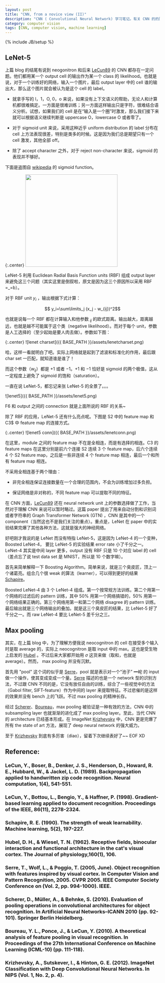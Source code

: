 ```yaml
---
layout: post
title: "CNN, from a novice view (II)"
description: "CNN ( Convolutional Neural Network) 学习笔记。有关 CNN 的的历史，发展。CNN 结构的解析。LeNet-5，neocognitron 等例子。"
category: computer vision
tags: [CNN, computer vision, machine learning]
---
```

{% include JB/setup %}

## LeNet-5
上篇 blog 的结尾有说到 neogonitron 和后来 [LeCun89](#LeCun89) 的 CNN 都存在一定问题。他们都用某一个 output cell 的输出作为某一个 class 的 likelihood。也就是说，对于一个训练好的网络，输入一个图片，最后 output layer 中的 cell 谁的输出大，那么这个图片就会被认为是这个 cell 的 label。

* 就拿手写的 l，1，O, 0，o 来说，如果没有上下文语义的帮助，无论人和计算机都很难搞定。一方面是很难训练；另一方面这样输出只是字符，很难结合语义分析。试想，如果我们的 cell 是在“输入是一个圈”时激发，那么我们接下来就可以根据语义继续判断是 uppercase O，lowercase O 或者零了。

* 对于 sigmoid unit 来说，采用这种近乎 uniform distribution 的 label 分布在 cell 上方法表现很差，特别是类多的时候。这是因为我们总是期望只有一个 cell 激发，其他全部 off。

* 除了 accept character 之外，对于 reject non-character 来说，sigmoid 的表现并不够好。


下面是盗图自 [wikipedia](http://en.wikipedia.org/wiki/Sigmoid_function) 的 sigmoid function。

{:.center}
<img src="{{ BASE_PATH }}/assets/sigmoid.svg" class="center" style="width: 300px;"/>

LeNet-5 利用 Euclidean Radial Basis Function units (RBF) 组成 output layer 来避免这三个问题（其实这里是倒叙啦，原文是因为这三个原因所以采用 RBF =_=b）。

<!--more-->

对于 RBF unit $y_i$ ，输出根据下式计算：

$$ y_i=\sum\limits_j (x_j - w_{ij})^2$$

也就是说每一个 RBF 都在计算输入和他参数 $_{ij}$ 的欧式距离。输出越大，距离越远，也就是越不可能属于这个类（negative likelihood）。而对于每个 unit，参数是人工选择的（至少起始是要人肉去做）。参数如下图：

{:.center}
![lenet charset]({{ BASE_PATH }}/assets/lenetcharset.png)

哈，这样一看就明白了吧。实际上网络就是起到了滤波和标准化的作用，最后跟 char set 一匹配，就知道谁是谁了！

而这个参数（$w_{ij}$）都是 $+1$ 或者 $-1$。$+1$ 和 $-1$ 恰好是 sigmoid 的两个极值，这从一定程度上避免了 sigmoid 的饱和（saturation）。

一直在说 LeNet-5，都忘记来张 LeNet-5 的全景了。。。

![lenet5]({{ BASE_PATH }}/assets/lenet5.png)

F6 和 output 之间的 connection 就是上面所说的 RBF 的关系~

除了 RBF 的应用，LeNet-5 还有什么亮点呢。下图是 S2 中的 feature map 和 C3$ 中 feature map 的连接方式。

{:.center}
![lenet5 conn]({{ BASE_PATH }}/assets/lenetconn.png)

在这里，module 之间的 feature map 不在是全相连，而是有选择的相连。C3 的 feature maps 在这里分别是前六个连接 S2 连续 3 个 feature map，后六个连续 4 个 S2 feature map，之后是一些非连续 4 个 feature map 相连，最后一个和所有 feature map 相连。

不采用全相连基于两个理由：

* 非完全相连保证连接数量在一个合理的范围内，不会为训练增加过多负担。

* 保证网络是非对称的，不同 feature map 可以提取不同的特征。

在 CNN 方面，[LeCun89](#LeCun89) 还在 neural network unit 上的参数选择做了工作，当然对于理解 CNN 来说可以暂时略过。这篇 paper 提出了用来自动分割和识别词或者字符串的 Graph Transformer Network (GTN) ，CNN 是其中的一个 component（当然这也不是我们关注的重点）。重点是，LeNet 在 paper 中的实验结果完爆了其他各种方法，这就是强大的神经网络。

好吧刚才我说的是 LeNet 而没有特指 LeNet-5，这是因为 LeNet-4 的一个变种， Boosted LeNet-4， 要比 LeNet-5 的实验结果 error rate 小了千分之一。LeNet-4 其实是中间 layer 更多，output 没有 RBF 只是 10 个对应 label 的 cell（差点忘了说 test data set 是 MNIST，所以是 10 个数字嘛）。

首先来简单解释一下 Boosting Algorithm。简单来说，就是三个臭皮匠，顶上一个诸葛亮。组合几个很 weak 的算法（learner），可以得到更好的结果 [Schapire](#Schapire)。

Boosted LeNet-4 由 3 个 LeNet-4 组成。第一个按常规方法训练。第二个用第一个网络的过滤后的 pattern 训练，其中 50% 用第一个网络搞错的，50% 用第一个网络结果正确的。第三个网络用第一和第二个网络 disagree 的 pattern 训练。最后输出就是三个网络输出的叠加。就是这三个臭皮匠的结果，比 LeNet-5 好了千分之一。而 raw LeNet-4 要比 LeNet-5 差千分之三。

## Max pooling 

其实，在上篇 blog 中，为了理解方便我说 neocognitron 的 cell 在接受多个输入时是取 average 的，实际上 neocognitron 是取 input 中的 max。这也是受生物上启发的 [Hubel](#Hubel) 。不过后来大家都开始用 $\sigma$ 这货来做（取和，也就是 average）。然而， max pooling 并没有沉默。

首先用 "pool" 这个词的似乎是 [Serre](#Serre)，pool 就是表示对一个“池子” ~~一坨~~ 的 input 做一个操作，使其变成变成一个量。[Serre](#Serre) 描述的也是一个 network 型的识别方法，不过跟 CNN 不同的是，它没有放任自由的训练，综合了一些视觉中的方法（Gabol filter, SIFT-feature）作为中间的 layer 来提取特征。不过悲催的是这样的效果并没有 bench 上的飞跃。不过 max pooling 的精神长存。

经过 [Scherer](#Scherer)、[Boureau](#Boureau)，max pooling 被验证是一种有效的方法，CNN 中的 subsampling layer 也就渐渐的进化成了 max pooling layer。至此，当代 CNN 的 architecture 已经基本形成。在 ImageNet [Krizhevsky](#Krizhevsky) 中，CNN 更是完爆了所有 the state of art 方法，展现了 deep neural network 的强大威力。

至于 [Krizhevsky](#Krizhevsky) 到底有多厉害（diao），留着下次继续表好了~~ EOF XD

## Reference:
### <a name="LeCun89"></a> LeCun, Y., Boser, B., Denker, J. S., Henderson, D., Howard, R. E., Hubbard, W., & Jackel, L. D. (1989). Backpropagation applied to handwritten zip code recognition. Neural computation, 1(4), 541-551.
### <a name="LeCun98"></a> LeCun, Y., Bottou, L., Bengio, Y., & Haffner, P. (1998). Gradient-based learning applied to document recognition. Proceedings of the IEEE, 86(11), 2278-2324.
### <a name="Schapire"></a> Schapire, R. E. (1990). The strength of weak learnability. Machine learning, 5(2), 197-227.
### <a name="Hubel"></a> Hubel, D. H., & Wiesel, T. N. (1962). Receptive fields, binocular interaction and functional architecture in the cat's visual cortex. The Journal of physiology,160(1), 106.
### <a name="Serre"></a> Serre, T., Wolf, L., & Poggio, T. (2005, June). Object recognition with features inspired by visual cortex. In Computer Vision and Pattern Recognition, 2005. CVPR 2005. IEEE Computer Society Conference on (Vol. 2, pp. 994-1000). IEEE.
### <a name="Scherer"></a> Scherer, D., Müller, A., & Behnke, S. (2010). Evaluation of pooling operations in convolutional architectures for object recognition. In Artificial Neural Networks–ICANN 2010 (pp. 92-101). Springer Berlin Heidelberg.
### <a name="Boureau"></a> Boureau, Y. L., Ponce, J., & LeCun, Y. (2010). A theoretical analysis of feature pooling in visual recognition. In Proceedings of the 27th International Conference on Machine Learning (ICML-10) (pp. 111-118).
### <a name="Krizhevsky"></a> Krizhevsky, A., Sutskever, I., & Hinton, G. E. (2012). ImageNet Classification with Deep Convolutional Neural Networks. In NIPS (Vol. 1, No. 2, p. 4).
